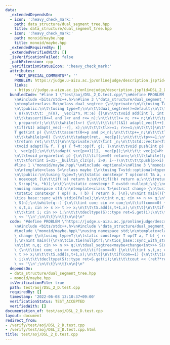 ```yaml
---
data:
  _extendedDependsOn:
  - icon: ':heavy_check_mark:'
    path: data_structure/dual_segment_tree.hpp
    title: data_structure/dual_segment_tree.hpp
  - icon: ':heavy_check_mark:'
    path: monoid/maybe.hpp
    title: monoid/maybe.hpp
  _extendedRequiredBy: []
  _extendedVerifiedWith: []
  _isVerificationFailed: false
  _pathExtension: cpp
  _verificationStatusIcon: ':heavy_check_mark:'
  attributes:
    '*NOT_SPECIAL_COMMENTS*': ''
    PROBLEM: https://judge.u-aizu.ac.jp/onlinejudge/description.jsp?id=DSL_2_D
    links:
    - https://judge.u-aizu.ac.jp/onlinejudge/description.jsp?id=DSL_2_D
  bundledCode: "#line 1 \"test/aoj/DSL_2_D.test.cpp\"\n#define PROBLEM \"https://judge.u-aizu.ac.jp/onlinejudge/description.jsp?id=DSL_2_D\"\
    \n#include <bits/stdc++.h>\n#line 3 \"data_structure/dual_segment_tree.hpp\"\n\
    \ntemplate<class M>\nclass dual_segtree {\n\tprivate:\n\t\tusing T=typename M::type;\n\
    \n\tpublic:\n\t\tusing type=T;\n\n\t\tdual_segtree()=default;\n\t\texplicit dual_segtree(int\
    \ n)\n\t\t\t: _n(n), _vec(2*n, M::e) {}\n\n\t\tvoid add(int l, int r, T x) {\n\
    \t\t\tassert(0<=l and l<r and r<=_n);\n\t\t\tl+=_n; r+=_n;\n\t\t\tprepare(l);\
    \ prepare(r);\n\t\t\twhile(l<r) {\n\t\t\t\tif(l&1) adapt(_vec[l++], x);\n\t\t\t\
    \tif(r&1) adapt(_vec[--r], x);\n\t\t\t\tl>>=1; r>>=1;\n\t\t\t}\n\t\t}\n\n\t\t\
    T get(int p) {\n\t\t\tassert(0<=p and p<_n);\n\t\t\tp+=_n;\n\t\t\tT ret=M::e;\n\
    \t\t\twhile(p>0) {\n\t\t\t\tadapt(ret, _vec[p]);\n\t\t\t\tp>>=1;\n\t\t\t}\n\t\t\
    \treturn ret;\n\t\t}\n\n\tprivate:\n\t\tint _n;\n\t\tstd::vector<T> _vec;\n\n\t\
    \tvoid adapt(T& f, T g) { f=M::op(f, g); }\n\n\t\tvoid push(int p) {\n\t\t\tadapt(_vec[p<<1|0],\
    \ _vec[p]);\n\t\t\tadapt(_vec[p<<1|1], _vec[p]);\n\t\t\t_vec[p]=M::e;\n\t\t}\n\
    \n\t\tvoid prepare(int p) {\n\t\t\tif(p==0) return;\n\t\t\twhile((p&1)==0) p>>=1;\n\
    \t\t\tfor(int i=31-__builtin_clz(p); i>0; i--)\n\t\t\t\tpush(p>>i);\n\t\t}\n};\n\
    #line 1 \"monoid/maybe.hpp\"\n#include <optional>\n#line 3 \"monoid/maybe.hpp\"\
    \n\ntemplate<class S>\nclass maybe {\n\tusing T=std::optional<typename S::type>;\n\
    \n\tpublic:\n\tusing type=T;\n\tstatic constexpr T op(const T& a, const T& b)\
    \ noexcept {\n\t\tif(!a) return b;\n\t\tif(!b) return a;\n\t\treturn T(std::in_place,\
    \ S::op(*a, *b));\n\t}\n\tstatic constexpr T e=std::nullopt;\n};\n#line 5 \"test/aoj/DSL_2_D.test.cpp\"\
    \nusing namespace std;\n\ntemplate<class T>\nstruct change {\n\tusing type=T;\n\
    \tstatic constexpr T op(T a, T b) { return b; }\n};\n\nint main(){\n\n\tcin.tie(nullptr);\n\
    \tios_base::sync_with_stdio(false);\n\n\tint n,q; cin >> n >> q;\n\tdual_segtree<maybe<change<int>>>\
    \ S(n);\n\twhile(q--) {\n\t\tint com; cin >> com;\n\t\tif(com==0) {\n\t\t\tint\
    \ s,t,x; cin >> s >> t >> x;\n\t\t\tS.add(s,t+1,x);\n\t\t}\n\t\tif(com==1) {\n\
    \t\t\tint i; cin >> i;\n\t\t\tdecltype(S)::type ret=S.get(i);\n\t\t\tcout << (ret?*ret:numeric_limits<int>::max())\
    \ << '\\n';\n\t\t}\n\t}\n\n}\n"
  code: "#define PROBLEM \"https://judge.u-aizu.ac.jp/onlinejudge/description.jsp?id=DSL_2_D\"\
    \n#include <bits/stdc++.h>\n#include \"data_structure/dual_segment_tree.hpp\"\n\
    #include \"monoid/maybe.hpp\"\nusing namespace std;\n\ntemplate<class T>\nstruct\
    \ change {\n\tusing type=T;\n\tstatic constexpr T op(T a, T b) { return b; }\n\
    };\n\nint main(){\n\n\tcin.tie(nullptr);\n\tios_base::sync_with_stdio(false);\n\
    \n\tint n,q; cin >> n >> q;\n\tdual_segtree<maybe<change<int>>> S(n);\n\twhile(q--)\
    \ {\n\t\tint com; cin >> com;\n\t\tif(com==0) {\n\t\t\tint s,t,x; cin >> s >>\
    \ t >> x;\n\t\t\tS.add(s,t+1,x);\n\t\t}\n\t\tif(com==1) {\n\t\t\tint i; cin >>\
    \ i;\n\t\t\tdecltype(S)::type ret=S.get(i);\n\t\t\tcout << (ret?*ret:numeric_limits<int>::max())\
    \ << '\\n';\n\t\t}\n\t}\n\n}\n"
  dependsOn:
  - data_structure/dual_segment_tree.hpp
  - monoid/maybe.hpp
  isVerificationFile: true
  path: test/aoj/DSL_2_D.test.cpp
  requiredBy: []
  timestamp: '2022-06-08 13:10:37+09:00'
  verificationStatus: TEST_ACCEPTED
  verifiedWith: []
documentation_of: test/aoj/DSL_2_D.test.cpp
layout: document
redirect_from:
- /verify/test/aoj/DSL_2_D.test.cpp
- /verify/test/aoj/DSL_2_D.test.cpp.html
title: test/aoj/DSL_2_D.test.cpp
---
```

